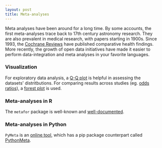 ```yaml
---
layout: post
title: Meta-analyses
---
```


Meta analyses have been around for a long time. By some accounts, the first meta-analyses trace back to 17th century astronomy research. They are also prevalent in medical research, with papers starting in 1900s. Since 1993, the [Cochrane Reviews](https://www.cochranelibrary.com/) have published comparative health findings. More recently, the growth of open data initiatives have made it easier to perform data-integration and meta analyses in your favorite languages.

### Visualization

For exploratory data analysis, a [Q-Q plot](https://en.wikipedia.org/wiki/Q%E2%80%93Q_plot) is helpful in assessing the datasets' distritbutions. For comparing results across studies (eg. [odds ratios](https://en.wikipedia.org/wiki/Odds_ratio)), a [forest plot](https://en.wikipedia.org/wiki/Forest_plot) is used.

### Meta-analyses in R

The `metafor` package is well-known and [well-documented](http://www.metafor-project.org/doku.php/help).

### Meta-analyses in Python

`PyMeta` is an [online tool](http://www.pymeta.com/), which has a pip package counterpart called [PythonMeta](https://pypi.org/project/PythonMeta/).
